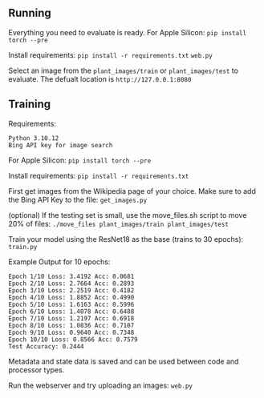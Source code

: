 **Running**
---
Everything you need to evaluate is ready.
For Apple Silicon:
```pip install torch --pre```

Install requirements:
```pip install -r requirements.txt```
```web.py```

Select an image from the ```plant_images/train``` or ```plant_images/test``` to evaluate. The defualt location is ```http://127.0.0.1:8080```

**Training**
---
Requirements:
```
Python 3.10.12
Bing API key for image search
```

For Apple Silicon:
```pip install torch --pre```

Install requirements:
```pip install -r requirements.txt```

First get images from the Wikipedia page of your choice. Make sure to add the Bing API Key to the file:
```get_images.py```

(optional) If the testing set is small, use the move_files.sh script to move 20% of files:
```./move_files plant_images/train plant_images/test```

Train your model using the ResNet18 as the base (trains to 30 epochs):
```train.py```

Example Output for 10 epochs:
```
Epoch 1/10 Loss: 3.4192 Acc: 0.0681
Epoch 2/10 Loss: 2.7664 Acc: 0.2893
Epoch 3/10 Loss: 2.2519 Acc: 0.4182
Epoch 4/10 Loss: 1.8852 Acc: 0.4990
Epoch 5/10 Loss: 1.6163 Acc: 0.5996
Epoch 6/10 Loss: 1.4078 Acc: 0.6488
Epoch 7/10 Loss: 1.2197 Acc: 0.6918
Epoch 8/10 Loss: 1.0836 Acc: 0.7107
Epoch 9/10 Loss: 0.9640 Acc: 0.7348
Epoch 10/10 Loss: 0.8566 Acc: 0.7579
Test Accuracy: 0.2444
```

Metadata and state data is saved and can be used between code and processor types.

Run the webserver and try uploading an images:
```web.py```